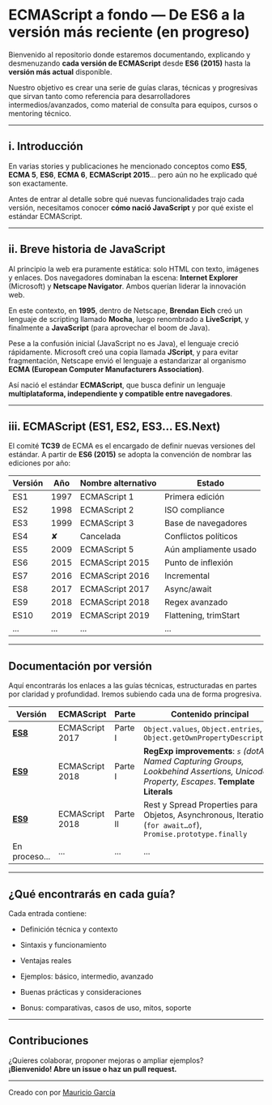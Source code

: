 # ECMAScript a fondo — De ES6 a la versión más reciente (en progreso)

Bienvenido al repositorio donde estaremos documentando, explicando y desmenuzando **cada versión de ECMAScript** desde **ES6 (2015)** hasta la **versión más actual** disponible.

Nuestro objetivo es crear una serie de guías claras, técnicas y progresivas que sirvan tanto como referencia para desarrolladores intermedios/avanzados, como material de consulta para equipos, cursos o mentoring técnico.

---

## i. Introducción

En varias stories y publicaciones he mencionado conceptos como **ES5**, **ECMA 5**, **ES6**, **ECMA 6**, **ECMAScript 2015**… pero aún no he explicado qué son exactamente.

Antes de entrar al detalle sobre qué nuevas funcionalidades trajo cada versión, necesitamos conocer **cómo nació JavaScript** y por qué existe el estándar ECMAScript.

---

## ii. Breve historia de JavaScript

Al principio la web era puramente estática: solo HTML con texto, imágenes y enlaces. Dos navegadores dominaban la escena: **Internet Explorer** (Microsoft) y **Netscape Navigator**. Ambos querían liderar la innovación web.

En este contexto, en **1995**, dentro de Netscape, **Brendan Eich** creó un lenguaje de scripting llamado **Mocha**, luego renombrado a **LiveScript**, y finalmente a **JavaScript** (para aprovechar el boom de Java).

Pese a la confusión inicial (JavaScript no es Java), el lenguaje creció rápidamente. Microsoft creó una copia llamada **JScript**, y para evitar fragmentación, Netscape envió el lenguaje a estandarizar al organismo **ECMA (European Computer Manufacturers Association)**.

Así nació el estándar **ECMAScript**, que busca definir un lenguaje **multiplataforma, independiente y compatible entre navegadores**.

---

## iii. ECMAScript (ES1, ES2, ES3… ES.Next)

El comité **TC39** de ECMA es el encargado de definir nuevas versiones del estándar. A partir de **ES6 (2015)** se adopta la convención de nombrar las ediciones por año:

| Versión | Año  | Nombre alternativo | Estado                |
| ------- | ---- | ------------------ | --------------------- |
| ES1     | 1997 | ECMAScript 1       | Primera edición       |
| ES2     | 1998 | ECMAScript 2       | ISO compliance        |
| ES3     | 1999 | ECMAScript 3       | Base de navegadores   |
| ES4     | ✘    | Cancelada          | Conflictos políticos  |
| ES5     | 2009 | ECMAScript 5       | Aún ampliamente usado |
| ES6     | 2015 | ECMAScript 2015    | Punto de inflexión    |
| ES7     | 2016 | ECMAScript 2016    | Incremental           |
| ES8     | 2017 | ECMAScript 2017    | Async/await           |
| ES9     | 2018 | ECMAScript 2018    | Regex avanzado        |
| ES10    | 2019 | ECMAScript 2019    | Flattening, trimStart |
| ...     | ...  | ...                | ...                   |

---

## Documentación por versión

Aquí encontrarás los enlaces a las guías técnicas, estructuradas en partes por claridad y profundidad. Iremos subiendo cada una de forma progresiva.

| Versión                                                                              | ECMAScript      | Parte    | Contenido principal                                                                                                                       |
| ------------------------------------------------------------------------------------ | --------------- | -------- | ----------------------------------------------------------------------------------------------------------------------------------------- |
| [**ES8**](https://github.com/mauriciogc/ECMAScript/blob/main/readme/ECMA2017-pI.md)  | ECMAScript 2017 | Parte I  | `Object.values`, `Object.entries`, `Object.getOwnPropertyDescriptors`                                                                     |
| [**ES9**](https://github.com/mauriciogc/ECMAScript/blob/main/readme/ECMA2018-pI.md)  | ECMAScript 2018 | Parte I  | **RegExp improvements**: _`s` (dotAll) , Named Capturing Groups, Lookbehind Assertions, Unicode Property, Escapes_. **Template Literals** |
| [**ES9**](https://github.com/mauriciogc/ECMAScript/blob/main/readme/ECMA2018-pII.md) | ECMAScript 2018 | Parte II | Rest y Spread Properties para Objetos, Asynchronous, Iteration (`for await…of`), `Promise.prototype.finally`                              |
| En proceso...                                                                        | ...             | ...      | ...                                                                                                                                       |

---

## ¿Qué encontrarás en cada guía?

Cada entrada contiene:

- Definición técnica y contexto

- Sintaxis y funcionamiento
- Ventajas reales
- Ejemplos: básico, intermedio, avanzado
- Buenas prácticas y consideraciones
- Bonus: comparativas, casos de uso, mitos, soporte

---

## Contribuciones

¿Quieres colaborar, proponer mejoras o ampliar ejemplos?  
**¡Bienvenido! Abre un issue o haz un pull request.**

---

Creado con por [Mauricio García](https://medium.com/@mauriciogc)
